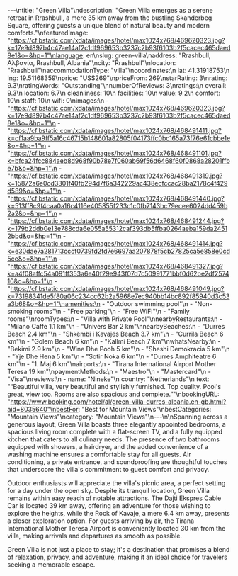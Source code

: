 ---\ntitle: "Green Villa"\ndescription: "Green Villa emerges as a serene retreat in Rrashbull, a mere 35 km away from the bustling Skanderbeg Square, offering guests a unique blend of natural beauty and modern comforts."\nfeaturedImage: "https://cf.bstatic.com/xdata/images/hotel/max1024x768/469620323.jpg?k=17e9d897b4c47ae14af2c1df969653b3237c2b93f6103b2f5cacec465daed8e1&o=&hp=1"\nlanguage: en\nslug: green-villa\naddress: "Rrashbull, Αλβανία, Rrashbull, Albania"\ncity: "Rrashbull"\nlocation: "Rrashbull"\naccommodationType: "villa"\ncoordinates:\n  lat: 41.31918753\n  lng: 19.51168359\nprice: "US$269"\npriceFrom: 269\nstarRating: 3\nrating: 9.3\nratingWords: "Outstanding"\nnumberOfReviews: 3\nratings:\n  overall: 9.3\n  location: 6.7\n  cleanliness: 10\n  facilities: 10\n  value: 9.2\n  comfort: 10\n  staff: 10\n  wifi: 0\nimages:\n  - "https://cf.bstatic.com/xdata/images/hotel/max1024x768/469620323.jpg?k=17e9d897b4c47ae14af2c1df969653b3237c2b93f6103b2f5cacec465daed8e1&o=&hp=1"\n  - "https://cf.bstatic.com/xdata/images/hotel/max1024x768/468491411.jpg?k=cf1aa9ba9ff5a16c46715b148601a82805f04173ffc0bc165a73f76e61cbbe1e&o=&hp=1"\n  - "https://cf.bstatic.com/xdata/images/hotel/max1024x768/468491101.jpg?k=bfca24fcc884aeb8d968f90b78e7f060ab69f56d6468f60f0868a28201ffbe7b&o=&hp=1"\n  - "https://cf.bstatic.com/xdata/images/hotel/max1024x768/468491319.jpg?k=15872a6e0cd3301f40fb294d7f6a342229ac438ecfccac28ba2178c4f429d589&o=&hp=1"\n  - "https://cf.bstatic.com/xdata/images/hotel/max1024x768/468491440.jpg?k=513ff8c9f4caa0a16c4116e405855f233c1c0fb7143bc79ecee6024dd459b2a2&o=&hp=1"\n  - "https://cf.bstatic.com/xdata/images/hotel/max1024x768/468491244.jpg?k=179b2ddb0e13e788cda6e055a55312caf393db5ffba0264aeba159da24512bbd&o=&hp=1"\n  - "https://cf.bstatic.com/xdata/images/hotel/max1024x768/468491414.jpg?k=e30dae7a281713cccf0739fd2fd7e6697aa207878f5cb27825ca5e858e0cd5ce&o=&hp=1"\n  - "https://cf.bstatic.com/xdata/images/hotel/max1024x768/468491327.jpg?k=a4f08affc54a091ff353a6e40f29e943f07d7c50991771bbf0d62be2df257410&o=&hp=1"\n  - "https://cf.bstatic.com/xdata/images/hotel/max1024x768/468491049.jpg?k=73198341de5f80a06c234cc62b2a5968e7ec940bb14bc892f85940d3c53a3b68&o=&hp=1"\namenities:\n  - "Outdoor swimming pool"\n  - "Non-smoking rooms"\n  - "Free parking"\n  - "Free WiFi"\n  - "Family rooms"\nroomTypes:\n  - "Villa with Private Pool"\nnearbyRestaurants:\n  - "Milano Caffe 1.1 km"\n  - "Univers Bar 2 km"\nnearbyBeaches:\n  - "Durres Beach 2.4 km"\n  - "Shkëmbi i Kavajës Beach 3.7 km"\n  - "Currila Beach 6 km"\n  - "Golem Beach 6 km"\n  - "Kallmi Beach 7 km"\nwhatsNearby:\n  - "Bekimi 2.9 km"\n  - "Wine Dhe Pooh 5 km"\n  - "Sheshi Demokracia 5 km"\n  - "Yje Dhe Hena 5 km"\n  - "Sotir Noka 6 km"\n  - "Durres Amphiteatre 6 km"\n  - "1. Maj 6 km"\nairports:\n  - "Tirana International Airport Mother Teresa 19 km"\npaymentMethods:\n  - "Maestro"\n  - "Mastercard"\n  - "Visa"\nreviews:\n  - name: "Nineke"\n    country: "Netherlands"\n    text: "“Beautiful villa, very beautiful and stylishly furnished. Top quality. Pool's great, view too. Rooms are also spacious and complete.”"\nbookingURL: "https://www.booking.com/hotel/al/green-villa-durres-albania.en-gb.html?aid=8035640"\nbestFor: "Best for Mountain Views"\nbestCategories: "Mountain Views"\ncategory: "Mountain Views"\n---\n\nSpanning across a generous layout, Green Villa boasts three elegantly appointed bedrooms, a spacious living room complete with a flat-screen TV, and a fully equipped kitchen that caters to all culinary needs. The presence of two bathrooms equipped with showers, a hairdryer, and the added convenience of a washing machine ensures a comfortable stay for all guests. Air conditioning, a private entrance, and soundproofing are thoughtful touches that underscore the villa's commitment to guest comfort and privacy.

Outdoor enthusiasts will appreciate the villa's picnic area, a perfect setting for a day under the open sky. Despite its tranquil location, Green Villa remains within easy reach of notable attractions. The Dajti Ekspres Cable Car is located 39 km away, offering an adventure for those wishing to explore the heights, while the Rock of Kavaje, a mere 6.4 km away, presents a closer exploration option. For guests arriving by air, the Tirana International Mother Teresa Airport is conveniently located 30 km from the villa, making arrivals and departures as smooth as possible.

Green Villa is not just a place to stay; it's a destination that promises a blend of relaxation, privacy, and adventure, making it an ideal choice for travelers seeking a memorable escape.